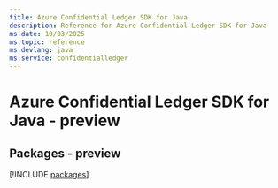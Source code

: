 ```yaml
---
title: Azure Confidential Ledger SDK for Java
description: Reference for Azure Confidential Ledger SDK for Java
ms.date: 10/03/2025
ms.topic: reference
ms.devlang: java
ms.service: confidentialledger
---
```

# Azure Confidential Ledger SDK for Java - preview
## Packages - preview
[!INCLUDE [packages](confidential-ledger-index.md)]